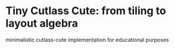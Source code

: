 # Tiny Cutlass Cute: from tiling to layout algebra

minimalistic cutlass-cute implementation for educational purposes

